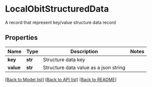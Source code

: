 # LocalObitStructuredData

A record that represent key/value structure data record

## Properties
Name | Type | Description | Notes
------------ | ------------- | ------------- | -------------
**key** | **str** | Structure data key | 
**value** | **str** | Structure data value as a json string | 

[[Back to Model list]](../README.md#documentation-for-models) [[Back to API list]](../README.md#documentation-for-api-endpoints) [[Back to README]](../README.md)



